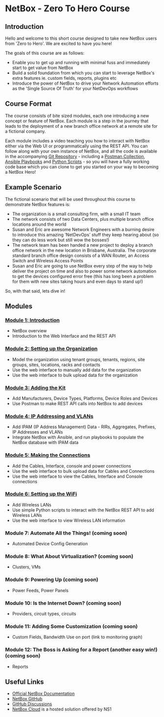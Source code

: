 # NetBox - Zero To Hero Course

## Introduction
Hello and welcome to this short course designed to take new NetBox users from 'Zero to Hero'. We are excited to have you here! 

The goals of this course are as follows: 

- Enable you to get up and running with minimal fuss and immediately start to get value from NetBox
- Build a solid foundation from which you can start to leverage NetBox's extra features ie. custom fields, reports, plugins etc
- Introduce the power of NetBox to drive your Network Automation efforts as the 'Single Source Of Truth' for your NetDevOps workflows

## Course Format
The course consists of bite sized modules, each one introducing a new concept or feature of NetBox. Each module is a step in the journey that leads to the deployment of a new branch office network at a remote site for a fictional company. 

Each module includes a video teaching you how to interact with NetBox either via the Web UI or programmatically using the REST API. You can follow along with your own instance of NetBox, and all the code is available in the accompanying [Git Repository](https://github.com/richbibby-NS1/netbox-zero-to-hero) - including a [Postman Collection](https://github.com/richbibby-NS1/netbox-zero-to-hero/tree/main/postman), [Ansible Playbooks](https://github.com/richbibby-NS1/netbox-zero-to-hero/tree/main/ansible) and [Python Scripts](https://github.com/richbibby-NS1/netbox-zero-to-hero/tree/main/python_scripts) - so you will have a fully working code base which you can clone to get you started on your way to becoming a NetBox Hero!

## Example Scenario
The fictional scenario that will be used throughout this course to demonstrate NetBox features is: 

- The organization is a small consulting firm, with a small IT team 
- The network consists of two Data Centers, plus multiple branch office locations around the world 
- Susan and Eric are awesome Network Engineers with a burning desire to introduce this amazing 'NetDevOps' stuff they keep hearing about (so they can do less work but still wow the bosses!)
- The network team has been handed a new project to deploy a branch office network in the new location in Brisbane, Australia. The corporate standard branch office design consists of a WAN Router, an Access Switch and Wireless Access Points
- Susan and Eric are going to use NetBox every step of the way to help deliver the project on time and also to power some network automation to get the devices configured error free (this has long been a problem for them with new sites taking hours and even days to stand up!)

So, with that said, lets dive in!

## Modules

### [Module 1: Introduction](modules/1-Introduction/1-introduction.md)
- NetBox overview
- Introduction to the Web Interface and the REST API

### [Module 2: Setting up the Organization](modules/2-setting-up-the-organization/2-setting-up-the-organization.md)
- Model the organization using tenant groups, tenants, regions, site groups, sites, locations, racks and contacts
- Use the web interface to manually add data for the organization
- Use the web interface to bulk upload data for the organization

### [Module 3: Adding the Kit](modules/3-adding-the-kit/3-adding-the-kit.md)
- Add Manufacturers, Device Types, Platforms, Device Roles and Devices
- Use Postman to make REST API calls into NetBox to add devices
  
### [Module 4: IP Addressing and VLANs](modules/4-ip-addressing-and-vlans/4-ip-addressing-and-vlans.md)
- Add IPAM (IP Address Management) Data - RIRs, Aggregates, Prefixes, IP Addresses and VLANs
- Integrate NetBox with Ansible, and run playbooks to populate the NetBox database with IPAM data

### [Module 5: Making the Connections](modules/5-making-the-connections/5-making-the-connections.md)
- Add the Cables, Interface, console and power connections
- Use the web interface to bulk upload data for Cables and Connections
- Use the web interface to view the Cables, Interface and Console connections

### [Module 6: Setting up the WiFi](modules/6-Setting-up-the-WiFi/6-Setting-up-the-WiFi.md)
- Add Wireless LANs
- Use simple Python scripts to interact with the NetBox REST API to add Wireless LANs
- Use the web interface to view Wireless LAN information

### Module 7: Automate All the Things! (coming soon)
- Automated Device Config Generation 
  
### Module 8: What About Virtualization? (coming soon)
- Clusters, VMs 

### Module 9: Powering Up (coming soon)
- Power Feeds, Power Panels

### Module 10: Is the Internet Down? (coming soon)
- Providers, circuit types, circuits

### Module 11: Adding Some Customization (coming soon)
- Custom Fields, Bandwidth Use on port (link to monitoring graph)

### Module 12: The Boss is Asking for a Report (another easy win!) (coming soon)
- Reports

## Useful Links
- [Official NetBox Documentation](https://docs.netbox.dev/en/stable/)
- [NetBox GitHub](https://github.com/netbox-community/netbox)
- [GitHub Discussions](https://github.com/netbox-community/netbox/discussions)
- [NetBox Cloud](https://www.getnetbox.io/) is a hosted solution offered by NS1